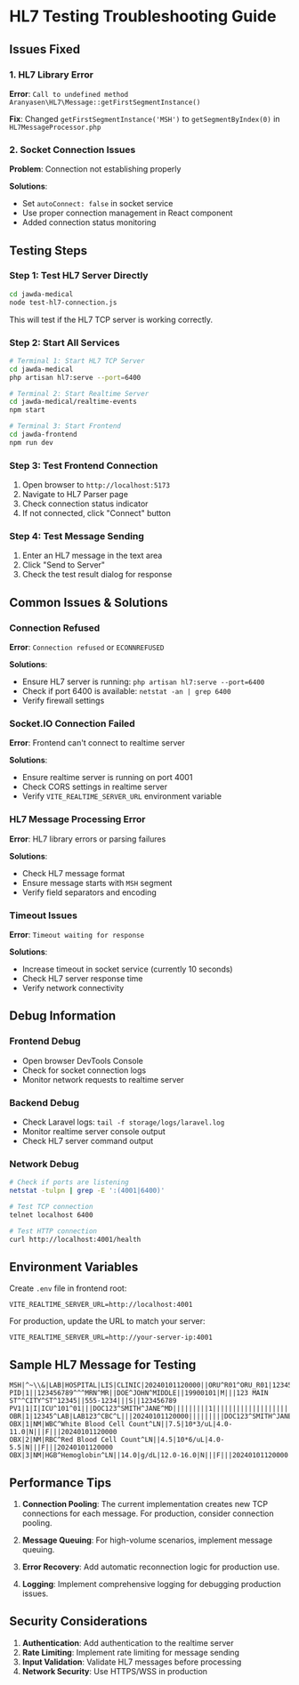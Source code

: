 # HL7 Testing Troubleshooting Guide

## Issues Fixed

### 1. HL7 Library Error
**Error**: `Call to undefined method Aranyasen\HL7\Message::getFirstSegmentInstance()`

**Fix**: Changed `getFirstSegmentInstance('MSH')` to `getSegmentByIndex(0)` in `HL7MessageProcessor.php`

### 2. Socket Connection Issues
**Problem**: Connection not establishing properly

**Solutions**:
- Set `autoConnect: false` in socket service
- Use proper connection management in React component
- Added connection status monitoring

## Testing Steps

### Step 1: Test HL7 Server Directly
```bash
cd jawda-medical
node test-hl7-connection.js
```

This will test if the HL7 TCP server is working correctly.

### Step 2: Start All Services
```bash
# Terminal 1: Start HL7 TCP Server
cd jawda-medical
php artisan hl7:serve --port=6400

# Terminal 2: Start Realtime Server
cd jawda-medical/realtime-events
npm start

# Terminal 3: Start Frontend
cd jawda-frontend
npm run dev
```

### Step 3: Test Frontend Connection
1. Open browser to `http://localhost:5173`
2. Navigate to HL7 Parser page
3. Check connection status indicator
4. If not connected, click "Connect" button

### Step 4: Test Message Sending
1. Enter an HL7 message in the text area
2. Click "Send to Server"
3. Check the test result dialog for response

## Common Issues & Solutions

### Connection Refused
**Error**: `Connection refused` or `ECONNREFUSED`

**Solutions**:
- Ensure HL7 server is running: `php artisan hl7:serve --port=6400`
- Check if port 6400 is available: `netstat -an | grep 6400`
- Verify firewall settings

### Socket.IO Connection Failed
**Error**: Frontend can't connect to realtime server

**Solutions**:
- Ensure realtime server is running on port 4001
- Check CORS settings in realtime server
- Verify `VITE_REALTIME_SERVER_URL` environment variable

### HL7 Message Processing Error
**Error**: HL7 library errors or parsing failures

**Solutions**:
- Check HL7 message format
- Ensure message starts with `MSH` segment
- Verify field separators and encoding

### Timeout Issues
**Error**: `Timeout waiting for response`

**Solutions**:
- Increase timeout in socket service (currently 10 seconds)
- Check HL7 server response time
- Verify network connectivity

## Debug Information

### Frontend Debug
- Open browser DevTools Console
- Check for socket connection logs
- Monitor network requests to realtime server

### Backend Debug
- Check Laravel logs: `tail -f storage/logs/laravel.log`
- Monitor realtime server console output
- Check HL7 server command output

### Network Debug
```bash
# Check if ports are listening
netstat -tulpn | grep -E ':(4001|6400)'

# Test TCP connection
telnet localhost 6400

# Test HTTP connection
curl http://localhost:4001/health
```

## Environment Variables

Create `.env` file in frontend root:
```env
VITE_REALTIME_SERVER_URL=http://localhost:4001
```

For production, update the URL to match your server:
```env
VITE_REALTIME_SERVER_URL=http://your-server-ip:4001
```

## Sample HL7 Message for Testing

```
MSH|^~\\&|LAB|HOSPITAL|LIS|CLINIC|20240101120000||ORU^R01^ORU_R01|12345|P|2.5.1
PID|1||123456789^^^MRN^MR||DOE^JOHN^MIDDLE||19900101|M|||123 MAIN ST^^CITY^ST^12345||555-1234|||S||123456789
PV1|1|I|ICU^101^01|||DOC123^SMITH^JANE^MD|||||||||1|||||||||||||||||||||||||20240101120000
OBR|1|12345^LAB|LAB123^CBC^L|||20240101120000|||||||||DOC123^SMITH^JANE^MD|||||20240101120000|||F||||||
OBX|1|NM|WBC^White Blood Cell Count^LN||7.5|10*3/uL|4.0-11.0|N|||F|||20240101120000
OBX|2|NM|RBC^Red Blood Cell Count^LN||4.5|10*6/uL|4.0-5.5|N|||F|||20240101120000
OBX|3|NM|HGB^Hemoglobin^LN||14.0|g/dL|12.0-16.0|N|||F|||20240101120000
```

## Performance Tips

1. **Connection Pooling**: The current implementation creates new TCP connections for each message. For production, consider connection pooling.

2. **Message Queuing**: For high-volume scenarios, implement message queuing.

3. **Error Recovery**: Add automatic reconnection logic for production use.

4. **Logging**: Implement comprehensive logging for debugging production issues.

## Security Considerations

1. **Authentication**: Add authentication to the realtime server
2. **Rate Limiting**: Implement rate limiting for message sending
3. **Input Validation**: Validate HL7 messages before processing
4. **Network Security**: Use HTTPS/WSS in production
